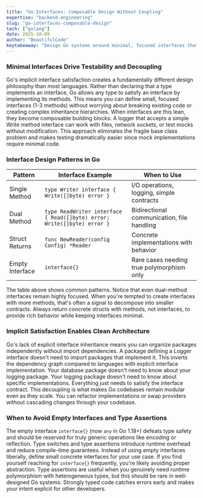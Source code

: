 ```yaml
---
title: "Go Interfaces: Composable Design Without Coupling"
expertise: "backend-engineering"
slug: "go-interfaces-composable-design"
tech: ["golang"]
date: 2025-10-09
author: "BeautifulCode"
keytakeaway: "Design Go systems around minimal, focused interfaces that accept interfaces and return concrete structs, leveraging implicit satisfaction to achieve testability and decoupling without sacrificing type safety."
---
```


### Minimal Interfaces Drive Testability and Decoupling

Go's implicit interface satisfaction creates a fundamentally different design philosophy than most languages. Rather than declaring that a type implements an interface, Go allows any type to satisfy an interface by implementing its methods. This means you can define small, focused interfaces (1-3 methods) without worrying about breaking existing code or creating complex inheritance hierarchies. When interfaces are this lean, they become composable building blocks. A logger that accepts a simple Write method interface can work with files, network sockets, or test mocks without modification. This approach eliminates the fragile base class problem and makes testing dramatically easier since mock implementations require minimal code.

### Interface Design Patterns in Go

| Pattern | Interface Example | When to Use |
|---------|------------------|-----------|
| Single Method | `type Writer interface { Write([]byte) error }` | I/O operations, logging, simple contracts |
| Dual Method | `type ReadWriter interface { Read([]byte) error; Write([]byte) error }` | Bidirectional communication, file handling |
| Struct Returns | `func NewReader(config Config) *Reader` | Concrete implementations with behavior |
| Empty Interface | `interface{}` | Rare cases needing true polymorphism only |

The table above shows common patterns. Notice that even dual-method interfaces remain highly focused. When you're tempted to create interfaces with more methods, that's often a signal to decompose into smaller contracts. Always return concrete structs with methods, not interfaces, to provide rich behavior while keeping interfaces minimal.

### Implicit Satisfaction Enables Clean Architecture

Go's lack of explicit interface inheritance means you can organize packages independently without import dependencies. A package defining a Logger interface doesn't need to import packages that implement it. This inverts the dependency graph compared to languages with explicit interface implementation. Your database package doesn't need to know about your logging package. Your logging package doesn't need to know about specific implementations. Everything just needs to satisfy the interface contract. This decoupling is what makes Go codebases remain modular even as they scale. You can refactor implementations or swap providers without cascading changes through your codebase.

### When to Avoid Empty Interfaces and Type Assertions

The empty interface `interface{}` (now `any` in Go 1.18+) defeats type safety and should be reserved for truly generic operations like encoding or reflection. Type switches and type assertions introduce runtime overhead and reduce compile-time guarantees. Instead of using empty interfaces liberally, define small concrete interfaces for your use case. If you find yourself reaching for `interface{}` frequently, you're likely avoiding proper abstraction. Type assertions are useful when you genuinely need runtime polymorphism with heterogeneous types, but this should be rare in well-designed Go systems. Strongly typed code catches errors early and makes your intent explicit for other developers.